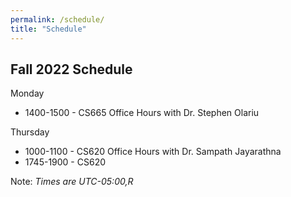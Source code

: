 ```yaml
---
permalink: /schedule/
title: "Schedule"
---
```

 
## Fall 2022 Schedule

Monday  

* 1400-1500 - CS665 Office Hours with Dr. Stephen Olariu  

Thursday  

* 1000-1100 - CS620 Office Hours with Dr. Sampath Jayarathna  
* 1745-1900 - CS620  

Note: *Times are UTC-05:00,R*